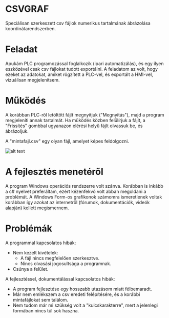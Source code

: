 # CSVGRAF
Speciálisan szerkeszett csv fájlok numerikus tartalmának ábrázolása koordinátarendszerben.

# Feladat
Apukám PLC programozással foglalkozik (ipari automatizálás), és egy ilyen eszközével csak csv fájlokat tudott exportálni. A feladatom az volt, hogy ezeket az adatokat, amiket rögzített a PLC-vel, és exportált a HMI-vel, vizuálisan megjelenítsem.

# Működés
A korábban PLC-ről letöltött fájlt megnyitjuk ("Megnyitás"), majd a program megjeleníti annak tartalmát. Ha működés közben felülírjuk a fájlt, a "Frissítés" gombbal ugyanazon elérési helyű fájlt olvassuk be, és ábrázoljuk.

A "mintafajl.csv" egy olyan fájl, amelyet képes feldolgozni.

![alt text](https://climate.nasa.gov/assets/images_of_change/ioc_intro_image.png)

# A fejlesztés menetéről
A program Windows operációs rendszerre volt szánva. Korábban is inkább a c# nyelvet preferáltam, ezért kézenfekvő volt abban megoldani a problémát. A Windows Form-os grafikonok számomra ismeretlenek voltak korábban így azokat az internetről (fórumok, dokumentációk, videók alapján) kellett megismernem.


# Problémák
A programmal kapcsolatos hibák:
- Nem kezelt kivételek:
  - A fájl nincs megfelelően szerkesztve.
  - Nincs olvasási jogosultsága a programnak.
- Csúnya a felület.


A fejlesztéssel, dokumentálással kapcsolatos hibák:
- A program fejlesztése egy hosszabb utazásom miatt félbemaradt.
- Már nem emlékszem a csv eredeti felépítésére, és a korábbi mintafájlokat sem találom.
- Nem tudom már mi szükség volt a "kulcskarakterre", mert a jelenlegi formában nincs túl sok haszna.

